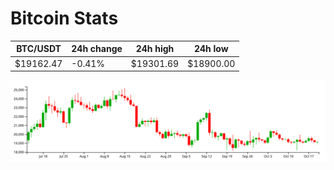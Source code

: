 # Bitcoin Stats

BTC/USDT|24h change|24h high|24h low|
|---|---|---|---|
|$19162.47|-0.41%|$19301.69|$18900.00|

<img src="./chart.svg">
